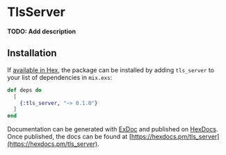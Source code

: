 # TlsServer

**TODO: Add description**

## Installation

If [available in Hex](https://hex.pm/docs/publish), the package can be installed
by adding `tls_server` to your list of dependencies in `mix.exs`:

```elixir
def deps do
  [
    {:tls_server, "~> 0.1.0"}
  ]
end
```

Documentation can be generated with [ExDoc](https://github.com/elixir-lang/ex_doc)
and published on [HexDocs](https://hexdocs.pm). Once published, the docs can
be found at [https://hexdocs.pm/tls_server](https://hexdocs.pm/tls_server).

